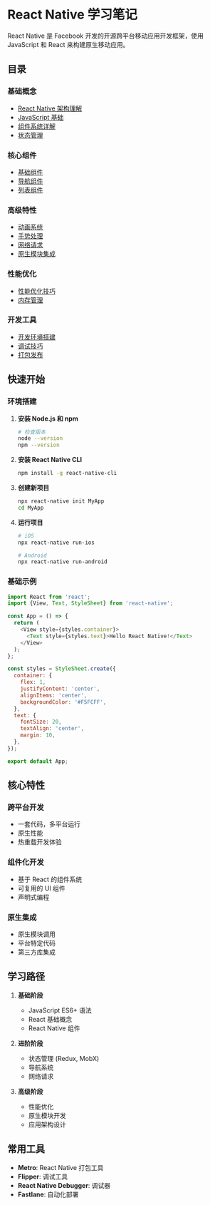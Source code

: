 # React Native 学习笔记

React Native 是 Facebook 开发的开源跨平台移动应用开发框架，使用 JavaScript 和 React 来构建原生移动应用。

## 目录

### 基础概念
- [React Native 架构理解](./architecture.md)
- [JavaScript 基础](./javascript-basics.md)
- [组件系统详解](./component-system.md)
- [状态管理](./state-management.md)

### 核心组件
- [基础组件](./basic-components.md)
- [导航组件](./navigation.md)
- [列表组件](./list-components.md)

### 高级特性
- [动画系统](./animations.md)
- [手势处理](./gestures.md)
- [网络请求](./http-requests.md)
- [原生模块集成](./native-modules.md)

### 性能优化
- [性能优化技巧](./performance.md)
- [内存管理](./memory-management.md)

### 开发工具
- [开发环境搭建](./development-setup.md)
- [调试技巧](./debugging.md)
- [打包发布](./deployment.md)

## 快速开始

### 环境搭建

1. **安装 Node.js 和 npm**
   ```bash
   # 检查版本
   node --version
   npm --version
   ```

2. **安装 React Native CLI**
   ```bash
   npm install -g react-native-cli
   ```

3. **创建新项目**
   ```bash
   npx react-native init MyApp
   cd MyApp
   ```

4. **运行项目**
   ```bash
   # iOS
   npx react-native run-ios
   
   # Android
   npx react-native run-android
   ```

### 基础示例

```javascript
import React from 'react';
import {View, Text, StyleSheet} from 'react-native';

const App = () => {
  return (
    <View style={styles.container}>
      <Text style={styles.text}>Hello React Native!</Text>
    </View>
  );
};

const styles = StyleSheet.create({
  container: {
    flex: 1,
    justifyContent: 'center',
    alignItems: 'center',
    backgroundColor: '#F5FCFF',
  },
  text: {
    fontSize: 20,
    textAlign: 'center',
    margin: 10,
  },
});

export default App;
```

## 核心特性

### 跨平台开发
- 一套代码，多平台运行
- 原生性能
- 热重载开发体验

### 组件化开发
- 基于 React 的组件系统
- 可复用的 UI 组件
- 声明式编程

### 原生集成
- 原生模块调用
- 平台特定代码
- 第三方库集成

## 学习路径

1. **基础阶段**
   - JavaScript ES6+ 语法
   - React 基础概念
   - React Native 组件

2. **进阶阶段**
   - 状态管理 (Redux, MobX)
   - 导航系统
   - 网络请求

3. **高级阶段**
   - 性能优化
   - 原生模块开发
   - 应用架构设计

## 常用工具

- **Metro**: React Native 打包工具
- **Flipper**: 调试工具
- **React Native Debugger**: 调试器
- **Fastlane**: 自动化部署 